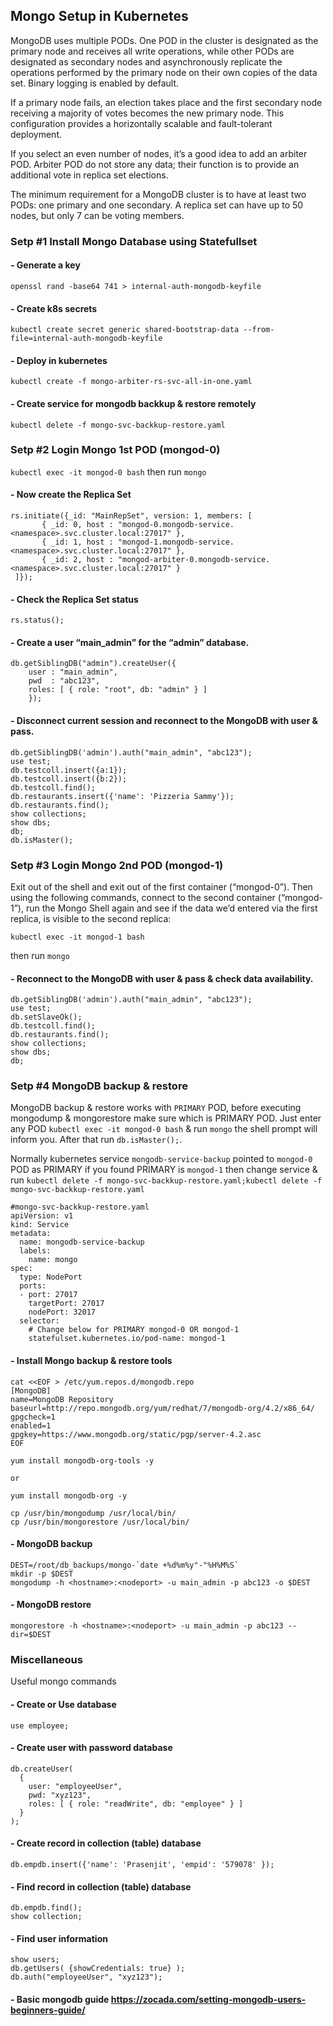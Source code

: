 ## Mongo Setup in Kubernetes
MongoDB uses multiple PODs. One POD in the cluster is designated as the primary node and receives all write operations, while other PODs are designated as secondary nodes and asynchronously replicate the operations performed by the primary node on their own copies of the data set. Binary logging is enabled by default.

If a primary node fails, an election takes place and the first secondary node receiving a majority of votes becomes the new primary node. This configuration provides a horizontally scalable and fault-tolerant deployment.

If you select an even number of nodes, it’s a good idea to add an arbiter POD. Arbiter POD do not store any data; their function is to provide an additional vote in replica set elections.

The minimum requirement for a MongoDB cluster is to have at least two PODs: one primary and one secondary. A replica set can have up to 50 nodes, but only 7 can be voting members.

### Setp #1 Install Mongo Database using Statefullset

#### - Generate a key

```openssl rand -base64 741 > internal-auth-mongodb-keyfile```

#### - Create k8s secrets

```kubectl create secret generic shared-bootstrap-data --from-file=internal-auth-mongodb-keyfile```

#### - Deploy in kubernetes

```kubectl create -f mongo-arbiter-rs-svc-all-in-one.yaml```

#### - Create service for mongodb backkup & restore remotely

```kubectl delete -f mongo-svc-backkup-restore.yaml```

### Setp #2 Login Mongo 1st POD (mongod-0)

```kubectl exec -it mongod-0 bash```
then run ```mongo```

#### - Now create the Replica Set

```
rs.initiate({_id: "MainRepSet", version: 1, members: [
       { _id: 0, host : "mongod-0.mongodb-service.<namespace>.svc.cluster.local:27017" },
       { _id: 1, host : "mongod-1.mongodb-service.<namespace>.svc.cluster.local:27017" },
       { _id: 2, host : "mongod-arbiter-0.mongodb-service.<namespace>.svc.cluster.local:27017" }
 ]});
```

#### - Check the Replica Set status

```rs.status();```

#### - Create a user “main_admin” for the “admin” database.

```
db.getSiblingDB("admin").createUser({
    user : "main_admin",
    pwd  : "abc123",
    roles: [ { role: "root", db: "admin" } ]
    });
```

#### - Disconnect current session and reconnect to the MongoDB with user & pass.

```
db.getSiblingDB('admin').auth("main_admin", "abc123");
use test;
db.testcoll.insert({a:1});
db.testcoll.insert({b:2});
db.testcoll.find();
db.restaurants.insert({'name': 'Pizzeria Sammy'});
db.restaurants.find();
show collections;
show dbs;
db;
db.isMaster();
```

### Setp #3 Login Mongo 2nd POD (mongod-1)

Exit out of the shell and exit out of the first container (“mongod-0”). 
Then using the following commands, connect to the second container (“mongod-1”), 
run the Mongo Shell again and see if the data we’d entered via the first replica, is visible to the second replica:

```kubectl exec -it mongod-1 bash```

then run ```mongo```

#### - Reconnect to the MongoDB with user & pass & check data availability.

```
db.getSiblingDB('admin').auth("main_admin", "abc123");
use test;
db.setSlaveOk();
db.testcoll.find();
db.restaurants.find();
show collections;
show dbs;
db;
```

### Setp #4 MongoDB backup & restore

MongoDB backup & restore works with ```PRIMARY``` POD, before executing mongodump & mongorestore make sure which is PRIMARY POD.
Just enter any POD ```kubectl exec -it mongod-0 bash``` & run ```mongo``` the shell prompt will inform you. After that run ```db.isMaster();```.

Normally kubernetes service ```mongodb-service-backup``` pointed to ```mongod-0``` POD as PRIMARY if you found PRIMARY is ```mongod-1``` then change service & run ```kubectl delete -f mongo-svc-backkup-restore.yaml;kubectl delete -f mongo-svc-backkup-restore.yaml```

```
#mongo-svc-backkup-restore.yaml
apiVersion: v1
kind: Service
metadata:
  name: mongodb-service-backup
  labels:
    name: mongo
spec:
  type: NodePort
  ports:
  - port: 27017
    targetPort: 27017
    nodePort: 32017
  selector:
    # Change below for PRIMARY mongod-0 OR mongod-1
    statefulset.kubernetes.io/pod-name: mongod-1
```

#### - Install Mongo backup & restore tools

```
cat <<EOF > /etc/yum.repos.d/mongodb.repo
[MongoDB]
name=MongoDB Repository
baseurl=http://repo.mongodb.org/yum/redhat/7/mongodb-org/4.2/x86_64/
gpgcheck=1
enabled=1
gpgkey=https://www.mongodb.org/static/pgp/server-4.2.asc
EOF

yum install mongodb-org-tools -y

or

yum install mongodb-org -y

cp /usr/bin/mongodump /usr/local/bin/
cp /usr/bin/mongorestore /usr/local/bin/
```

#### - MongoDB  backup 

```
DEST=/root/db_backups/mongo-`date +%d%m%y"-"%H%M%S`
mkdir -p $DEST
mongodump -h <hostname>:<nodeport> -u main_admin -p abc123 -o $DEST
```

#### - MongoDB restore

```mongorestore -h <hostname>:<nodeport> -u main_admin -p abc123 --dir=$DEST```

### Miscellaneous 
Useful mongo commands

#### - Create or Use database
```use employee;```

#### - Create user with password database

```
db.createUser(
  {
    user: "employeeUser",
    pwd: "xyz123",
    roles: [ { role: "readWrite", db: "employee" } ]
  }
);
```

#### - Create record in collection (table) database 

```db.empdb.insert({'name': 'Prasenjit', 'empid': '579078' });```

#### - Find record in collection (table) database 

```
db.empdb.find();
show collection;
```

#### - Find user information 

``` 
show users;
db.getUsers( {showCredentials: true} );
db.auth("employeeUser", "xyz123");
```

#### - Basic mongodb guide https://zocada.com/setting-mongodb-users-beginners-guide/ 



